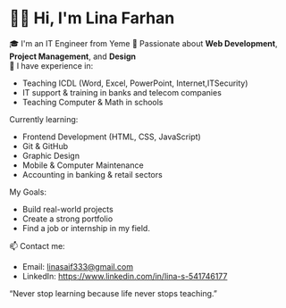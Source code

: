
# 👩‍💻 Hi, I'm Lina Farhan

🎓 I'm an IT Engineer from Yeme 
💼 Passionate about **Web Development**, **Project Management**, and **Design**  
📘 I have experience in:  
- Teaching ICDL (Word, Excel, PowerPoint, Internet,ITSecurity)  
- IT support & training in banks and telecom companies  
- Teaching Computer & Math in schools  

Currently learning:  
- Frontend Development (HTML, CSS, JavaScript)  
- Git & GitHub  
- Graphic Design  
- Mobile & Computer Maintenance  
- Accounting in banking & retail sectors  

 My Goals:  
- Build real-world projects  
- Create a strong portfolio  
- Find a job or internship in my field.  

📫 Contact me:  
- Email: linasaif333@gmail.com  
- LinkedIn:
https://www.linkedin.com/in/lina-s-541746177

 “Never stop learning because life never stops teaching.”
